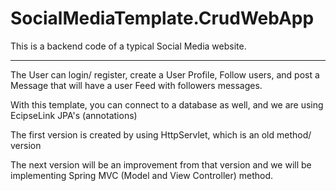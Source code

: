 # SocialMediaTemplate.CrudWebApp

This is a backend code of a typical Social Media website.

<hr>

The User can login/ register, create a User Profile, Follow users, and post a Message that will have a user Feed with followers messages.

With this template, you can connect to a database as well, and we are using EcipseLink JPA's (annotations)

The first version is created by using HttpServlet, which is an old method/ version

The next version will be an improvement from that version and we will be implementing Spring MVC (Model and View Controller) method.

